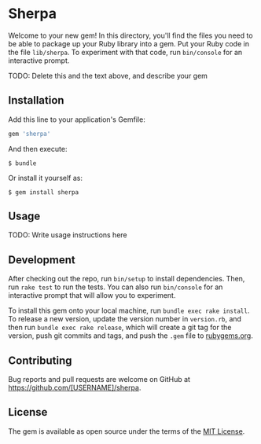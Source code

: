 # Sherpa

Welcome to your new gem! In this directory, you'll find the files you need to be able to package up your Ruby library into a gem. Put your Ruby code in the file `lib/sherpa`. To experiment with that code, run `bin/console` for an interactive prompt.

TODO: Delete this and the text above, and describe your gem

## Installation

Add this line to your application's Gemfile:

```ruby
gem 'sherpa'
```

And then execute:

    $ bundle

Or install it yourself as:

    $ gem install sherpa

## Usage

TODO: Write usage instructions here

## Development

After checking out the repo, run `bin/setup` to install dependencies. Then, run `rake test` to run the tests. You can also run `bin/console` for an interactive prompt that will allow you to experiment.

To install this gem onto your local machine, run `bundle exec rake install`. To release a new version, update the version number in `version.rb`, and then run `bundle exec rake release`, which will create a git tag for the version, push git commits and tags, and push the `.gem` file to [rubygems.org](https://rubygems.org).

## Contributing

Bug reports and pull requests are welcome on GitHub at https://github.com/[USERNAME]/sherpa.

## License

The gem is available as open source under the terms of the [MIT License](https://opensource.org/licenses/MIT).
